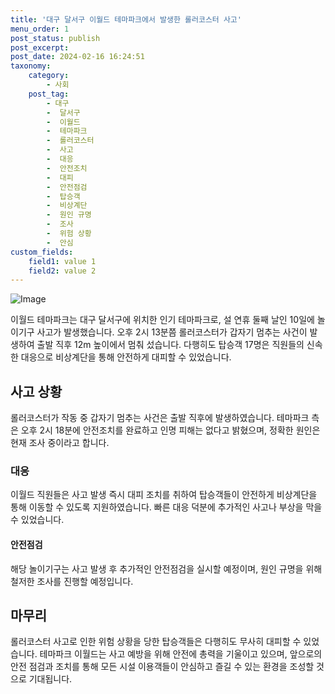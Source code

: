 ```yaml
---
title: '대구 달서구 이월드 테마파크에서 발생한 롤러코스터 사고'
menu_order: 1
post_status: publish
post_excerpt: 
post_date: 2024-02-16 16:24:51
taxonomy:
    category:
        - 사회
    post_tag:
        - 대구
        -  달서구
        -  이월드
        -  테마파크
        -  롤러코스터
        -  사고
        -  대응
        -  안전조치
        -  대피
        -  안전점검
        -  탑승객
        -  비상계단
        -  원인 규명
        -  조사
        -  위험 상황
        -  안심
custom_fields:
    field1: value 1
    field2: value 2
---
```


![Image](https://imgnews.pstatic.net/image/366/2024/02/10/0000969690_001_20240210170001524.jpg?type=w647)

이월드 테마파크는 대구 달서구에 위치한 인기 테마파크로, 설 연휴 둘째 날인 10일에 놀이기구 사고가 발생했습니다. 오후 2시 13분쯤 롤러코스터가 갑자기 멈추는 사건이 발생하여 출발 직후 12m 높이에서 멈춰 섰습니다. 다행히도 탑승객 17명은 직원들의 신속한 대응으로 비상계단을 통해 안전하게 대피할 수 있었습니다.
## 사고 상황
롤러코스터가 작동 중 갑자기 멈추는 사건은 출발 직후에 발생하였습니다. 테마파크 측은 오후 2시 18분에 안전조치를 완료하고 인명 피해는 없다고 밝혔으며, 정확한 원인은 현재 조사 중이라고 합니다.
### 대응
이월드 직원들은 사고 발생 즉시 대피 조치를 취하여 탑승객들이 안전하게 비상계단을 통해 이동할 수 있도록 지원하였습니다. 빠른 대응 덕분에 추가적인 사고나 부상을 막을 수 있었습니다.
#### 안전점검
해당 놀이기구는 사고 발생 후 추가적인 안전점검을 실시할 예정이며, 원인 규명을 위해 철저한 조사를 진행할 예정입니다.
## 마무리
롤러코스터 사고로 인한 위험 상황을 당한 탑승객들은 다행히도 무사히 대피할 수 있었습니다. 테마파크 이월드는 사고 예방을 위해 안전에 총력을 기울이고 있으며, 앞으로의 안전 점검과 조치를 통해 모든 시설 이용객들이 안심하고 즐길 수 있는 환경을 조성할 것으로 기대됩니다.
